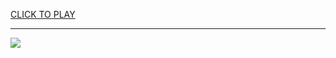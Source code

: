 
<a href="https://premium76.site?title=spelling_bee_game&ref=13M">CLICK TO PLAY</a></h3>
<hr>

<a href="https://premium76.site?title=spelling_bee_game&ref=13M"><img src="https://clearcache.store/games.png"></a>


